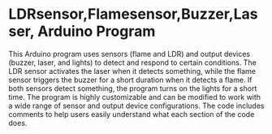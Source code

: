 # LDRsensor,Flamesensor,Buzzer,Lasser, Arduino Program
 
This Arduino program uses sensors (flame and LDR) and output devices (buzzer, laser, and lights) to detect and respond to certain conditions. The LDR sensor activates the laser when it detects something, while the flame sensor triggers the buzzer for a short duration when it detects a flame. If both sensors detect something, the program turns on the lights for a short time. The program is highly customizable and can be modified to work with a wide range of sensor and output device configurations. The code includes comments to help users easily understand what each section of the code does.